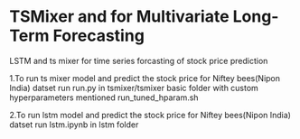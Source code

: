 # TSMixer and for Multivariate Long-Term Forecasting
LSTM and ts mixer for time series forcasting of stock price prediction

1.To run ts mixer model and predict the stock price for Niftey bees(Nipon India) datset run run.py in tsmixer/tsmixer basic folder with  custom hyperparameters mentioned run_tuned_hparam.sh


2.To run lstm model and predict the stock price for Niftey bees(Nipon India) datset run lstm.ipynb in lstm folder

